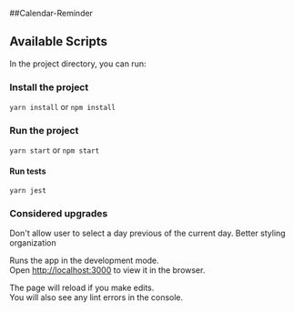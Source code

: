##Calendar-Reminder

## Available Scripts

In the project directory, you can run:

### Install the project

`yarn install` or `npm install`

### Run the project

`yarn start` or `npm start`

#### Run tests

`yarn jest`

### Considered upgrades

Don't allow user to select a day previous of the current day.
Better styling organization

Runs the app in the development mode.<br>
Open [http://localhost:3000](http://localhost:3000) to view it in the browser.

The page will reload if you make edits.<br>
You will also see any lint errors in the console.
